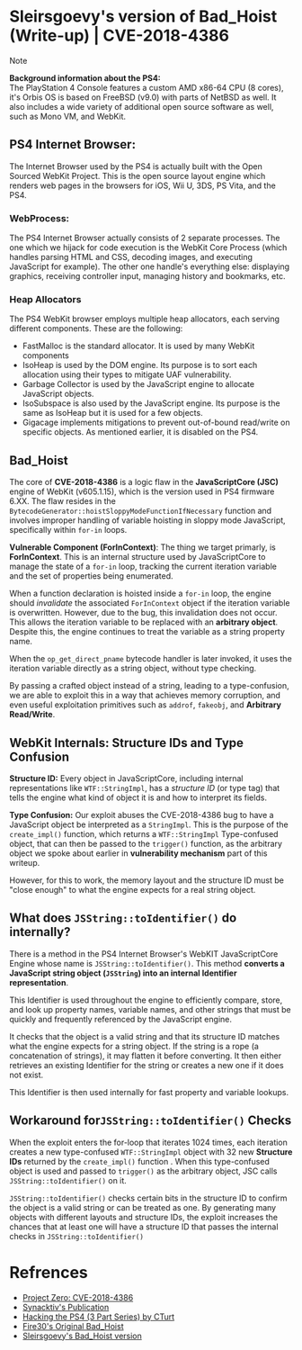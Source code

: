 # Sleirsgoevy's version of Bad_Hoist (Write-up) | CVE-2018-4386

> [!Note]
> **Background information about the PS4:** <br>
> The PlayStation 4 Console features a custom AMD x86-64 CPU (8 cores), it's Orbis OS is based on FreeBSD (v9.0) with parts of NetBSD as well.
> It also includes a wide variety of additional open source software as well, such as Mono VM, and WebKit. 

## PS4 Internet Browser:
The Internet Browser used by the PS4 is actually built with the Open Sourced WebKit Project. 
This is the open source layout engine which renders web pages in the browsers for iOS, Wii U, 3DS, PS Vita, and the PS4. 

### WebProcess:
The PS4 Internet Browser actually consists of 2 separate processes. 
The one which we hijack for code execution is the WebKit Core Process (which handles parsing HTML and CSS, decoding images, and executing JavaScript for example). 
The other one handle's everything else: displaying graphics, receiving controller input, managing history and bookmarks, etc.

### Heap Allocators
The PS4 WebKit browser employs multiple heap allocators, each serving different components. These are the following:
- FastMalloc is the standard allocator. It is used by many WebKit components
- IsoHeap is used by the DOM engine. Its purpose is to sort each allocation using their types to mitigate UAF vulnerability.
- Garbage Collector is used by the JavaScript engine to allocate JavaScript objects.
- IsoSubspace is also used by the JavaScript engine. Its purpose is the same as IsoHeap but it is used for a few objects.
- Gigacage implements mitigations to prevent out-of-bound read/write on specific objects. As mentioned earlier, it is disabled on the PS4.


## Bad_Hoist

The core of **CVE-2018-4386** is a logic flaw in the **JavaScriptCore (JSC)** engine of WebKit (v605.1.15), which is the version used in PS4 firmware 6.XX. The flaw resides in the `BytecodeGenerator::hoistSloppyModeFunctionIfNecessary` function and involves improper handling of variable hoisting in sloppy mode JavaScript, specifically within `for-in` loops.

**Vulnerable Component (ForInContext)**:
The thing we target primarly, is **ForInContext**. This is an internal structure used by JavaScriptCore to manage the state of a `for-in` loop, tracking the current iteration variable and the set of properties being enumerated.

When a function declaration is hoisted inside a `for-in` loop, the engine should _invalidate_ the associated `ForInContext` object if the iteration variable is overwritten. However, due to the bug, this invalidation does not occur.  This allows the iteration variable to be replaced with an **arbitrary object**. Despite this, the engine continues to treat the variable as a string property name. 

When the `op_get_direct_pname` bytecode handler is later invoked, it uses the iteration variable directly as a string object, without type checking. 

By passing a crafted object instead of a string, leading to a type-confusion, we are able to exploit this in a way that achieves memory corruption, and even useful exploitation primitives such as `addrof`, `fakeobj`, and **Arbitrary Read/Write**.

## WebKit Internals: Structure IDs and Type Confusion
**Structure ID:**  Every object in JavaScriptCore, including internal representations like `WTF::StringImpl`, has a _structure ID_ (or type tag) that tells the engine what kind of object it is and how to interpret its fields.
    
**Type Confusion:** Our exploit abuses the CVE-2018-4386 bug to have a JavaScript object be interpreted as a `StringImpl`. This is the purpose of the `create_impl()` function, which returns a `WTF::StringImpl` Type-confused object, that can then be passed to the `trigger()` function, as the arbitrary object we spoke about earlier in **vulnerability mechanism** part of this writeup.

However, for this to work, the memory layout and the structure ID must be "close enough" to what the engine expects for a real string object.
    
## What does `JSString::toIdentifier()` do internally?
There is a method in the PS4 Internet Browser's WebKIT JavaScriptCore Engine whose name is `JSString::toIdentifier()`. This method **converts a JavaScript string object (`JSString`) into an internal Identifier representation**. 

This Identifier is used throughout the engine to efficiently compare, store, and look up property names, variable names, and other strings that must be quickly and frequently referenced by the JavaScript engine.

It checks that the object is a valid string and that its structure ID matches what the engine expects for a string object. If the string is a rope (a concatenation of strings), it may flatten it before converting. It then either retrieves an existing Identifier for the string or creates a new one if it does not exist. 

This Identifier is then used internally for fast property and variable lookups.

## Workaround for`JSString::toIdentifier()` Checks

When the exploit enters the for-loop that iterates 1024 times, each iteration creates a new type-confused `WTF::StringImpl` object with 32 new **Structure IDs** returned by the `create_impl()` function . When this type-confused object is used and passed to `trigger()` as the arbitrary object, JSC calls `JSString::toIdentifier()` on it.

`JSString::toIdentifier()` checks certain bits in the structure ID to confirm the object is a valid string or can be treated as one. By generating many objects with different layouts and structure IDs, the exploit increases the chances that at least one will have a structure ID that passes the internal checks in `JSString::toIdentifier()`


# Refrences
- [Project Zero: CVE-2018-4386](https://project-zero.issues.chromium.org/issues/42450731)
- [Synacktiv's Publication](https://www.synacktiv.com/en/publications/this-is-for-the-pwners-exploiting-a-webkit-0-day-in-playstation-4.html)
- [Hacking the PS4 (3 Part Series) by CTurt](https://cturt.github.io/ps4.html)
- [Fire30's Original Bad_Hoist](https://github.com/Fire30/Bad_Hoist)
- [Sleirsgoevy's Bad_Hoist version](https://github.com/Sleirsgoevy/Bad_Hoist)
